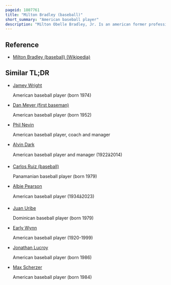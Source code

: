 ```yaml
---
pageid: 1807761
title: "Milton Bradley (baseball)"
short_summary: "American baseball player"
description: "Milton Obelle Bradley, Jr. Is an american former professional Baseball Outfielder. Bradley stood 6 Feet and weighed 215 Pounds and was a switch Hitter who threw right-handed. Bradley played for the Montreal Expos Cleveland indians los Angeles Dodgers oakland Athletics san diego Padres texas Rangers chicago Cubs and seattle Mariners during an 11-year Mlb Career. His Career was also marred by legal Problems and several notable Incidents on Field."
---
```


## Reference

- [Milton Bradley (baseball) (Wikipedia)](https://en.wikipedia.org/?curid=1807761)

## Similar TL;DR

- [Jamey Wright](/tldr/en/jamey-wright)

  American baseball player (born 1974)

- [Dan Meyer (first baseman)](/tldr/en/dan-meyer-first-baseman)

  American baseball player (born 1952)

- [Phil Nevin](/tldr/en/phil-nevin)

  American baseball player, coach and manager

- [Alvin Dark](/tldr/en/alvin-dark)

  American baseball player and manager (1922â2014)

- [Carlos Ruiz (baseball)](/tldr/en/carlos-ruiz-baseball)

  Panamanian baseball player (born 1979)

- [Albie Pearson](/tldr/en/albie-pearson)

  American baseball player (1934â2023)

- [Juan Uribe](/tldr/en/juan-uribe)

  Dominican baseball player (born 1979)

- [Early Wynn](/tldr/en/early-wynn)

  American baseball player (1920-1999)

- [Jonathan Lucroy](/tldr/en/jonathan-lucroy)

  American baseball player (born 1986)

- [Max Scherzer](/tldr/en/max-scherzer)

  American baseball player (born 1984)
